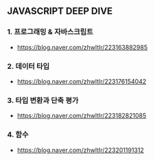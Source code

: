## JAVASCRIPT DEEP DIVE

### 1. 프로그래밍 & 자바스크립트

- https://blog.naver.com/zhwltlr/223163882985

### 2. 데이터 타입

- https://blog.naver.com/zhwltlr/223176154042

### 3. 타입 변환과 단축 평가

- https://blog.naver.com/zhwltlr/223182821085

### 4. 함수

- https://blog.naver.com/zhwltlr/223201191312
